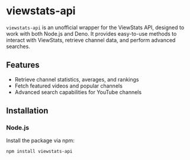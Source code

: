 # viewstats-api
 
`viewstats-api` is an unofficial wrapper for the ViewStats API, designed to work with both Node.js and Deno. It provides easy-to-use methods to interact with ViewStats, retrieve channel data, and perform advanced searches.

## Features

- Retrieve channel statistics, averages, and rankings
- Fetch featured videos and popular channels
- Advanced search capabilities for YouTube channels

## Installation

### Node.js

Install the package via npm:

```bash
npm install viewstats-api
```


